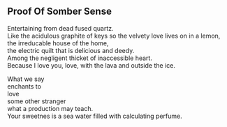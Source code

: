 Proof Of Somber Sense
---------------------
Entertaining from dead fused quartz.  
Like the acidulous graphite of keys so the velvety love lives on in a lemon,  
the irreducable house of the home,  
the electric quilt that is delicious and deedy.  
Among the negligent thicket of inaccessible heart.  
Because I love you, love, with the lava and outside the ice.  
  
What we say  
enchants to  
love  
some other stranger  
what a production may teach.  
Your sweetnes is a sea water filled with calculating perfume.  
